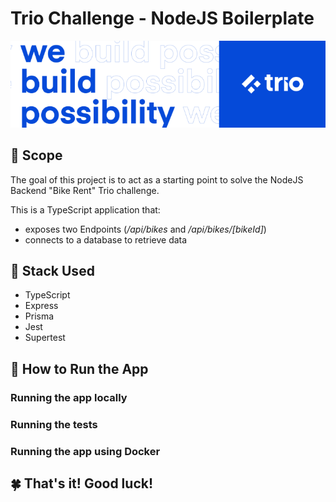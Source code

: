 
# Trio Challenge - NodeJS Boilerplate

![At Trio, we build possibility](trio_banner.png)

## 📝 Scope
The goal of this project is to act as a starting point to solve the NodeJS Backend "Bike Rent" Trio challenge.

This is a TypeScript application that:

- exposes two Endpoints (_/api/bikes_ and _/api/bikes/[bikeId]_)
- connects to a database to retrieve data

## 🔧 Stack Used

- TypeScript
- Express
- Prisma
- Jest
- Supertest

## 🏃 How to Run the App

### Running the app locally

### Running the tests

### Running the app using Docker

## 🍀 That's it! Good luck!